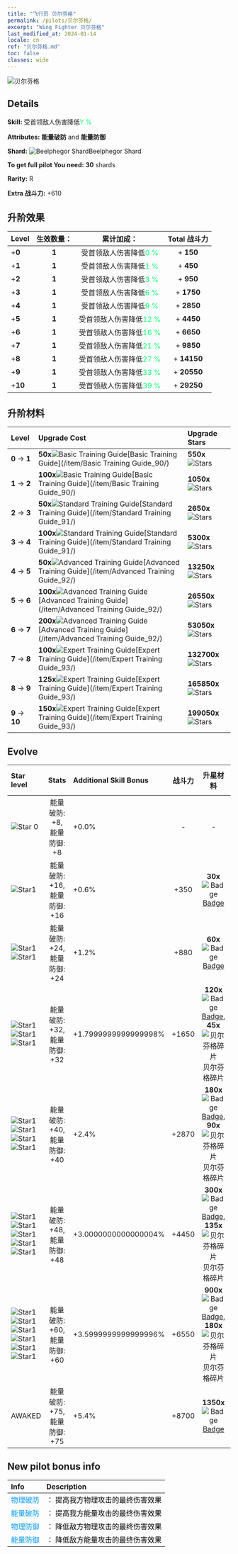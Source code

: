 ```yaml
---
title: "飞行员 贝尔芬格"
permalink: /pilots/贝尔芬格/
excerpt: "Wing Fighter 贝尔芬格"
last_modified_at: 2024-01-14
locale: cn
ref: "贝尔芬格.md"
toc: false
classes: wide
---
```



 ![贝尔芬格](/images/pilots/aviator_piece_4016.png)

## Details

 **Skill:** 受首领敌人伤害降低<span style="color: #03ff6b">Y %</span><br/><span style="color: #000000;"></span> 

 **Attributes:** **能量破防** and **能量防御**

 **Shard:** ![Beelphegor Shard](/images/pilots/Beelphegor_Shard_p.png)Beelphegor Shard 

 **To get full pilot You need:** **30** shards 

 **Rarity:** R 

 **Extra 战斗力:** +610 



## 升阶效果

  |  Level | 生效数量： |     累计加成：    | Total 战斗力 |
  |:----|:-----:|:-------------------:|:-------:|
  | +**0**  | **1**  | 受首领敌人伤害降低<span style="color: #03ff6b">0 %</span><br/><span style="color: #000000;"></span>  | + **150** |
  | +**1**  | **1**  | 受首领敌人伤害降低<span style="color: #03ff6b">1 %</span><br/><span style="color: #000000;"></span>  | + **450** |
  | +**2**  | **1**  | 受首领敌人伤害降低<span style="color: #03ff6b">3 %</span><br/><span style="color: #000000;"></span>  | + **950** |
  | +**3**  | **1**  | 受首领敌人伤害降低<span style="color: #03ff6b">6 %</span><br/><span style="color: #000000;"></span>  | + **1750** |
  | +**4**  | **1**  | 受首领敌人伤害降低<span style="color: #03ff6b">9 %</span><br/><span style="color: #000000;"></span>  | + **2850** |
  | +**5**  | **1**  | 受首领敌人伤害降低<span style="color: #03ff6b">12 %</span><br/><span style="color: #000000;"></span>  | + **4450** |
  | +**6**  | **1**  | 受首领敌人伤害降低<span style="color: #03ff6b">16 %</span><br/><span style="color: #000000;"></span>  | + **6650** |
  | +**7**  | **1**  | 受首领敌人伤害降低<span style="color: #03ff6b">21 %</span><br/><span style="color: #000000;"></span>  | + **9850** |
  | +**8**  | **1**  | 受首领敌人伤害降低<span style="color: #03ff6b">27 %</span><br/><span style="color: #000000;"></span>  | + **14150** |
  | +**9**  | **1**  | 受首领敌人伤害降低<span style="color: #03ff6b">33 %</span><br/><span style="color: #000000;"></span>  | + **20550** |
  | +**10**  | **1**  | 受首领敌人伤害降低<span style="color: #03ff6b">39 %</span><br/><span style="color: #000000;"></span>  | + **29250** |




## 升阶材料

  |  Level |      Upgrade Cost   |  Upgrade Stars  |
  |:-------|:--------------------|:----------------|
  | **0** -> **1**  | **50x**![Basic Training Guide](/images/item/Basic_Training_Guide_p.png)[Basic Training Guide](/item/Basic Training Guide_90/) | **550x**![Stars](/images/item/Stars_p.png) |
  | **1** -> **2**  | **100x**![Basic Training Guide](/images/item/Basic_Training_Guide_p.png)[Basic Training Guide](/item/Basic Training Guide_90/) | **1050x**![Stars](/images/item/Stars_p.png) |
  | **2** -> **3**  | **50x**![Standard Training Guide](/images/item/Standard_Training_Guide_p.png)[Standard Training Guide](/item/Standard Training Guide_91/) | **2650x**![Stars](/images/item/Stars_p.png) |
  | **3** -> **4**  | **100x**![Standard Training Guide](/images/item/Standard_Training_Guide_p.png)[Standard Training Guide](/item/Standard Training Guide_91/) | **5300x**![Stars](/images/item/Stars_p.png) |
  | **4** -> **5**  | **50x**![Advanced Training Guide](/images/item/Advanced_Training_Guide_p.png)[Advanced Training Guide](/item/Advanced Training Guide_92/) | **13250x**![Stars](/images/item/Stars_p.png) |
  | **5** -> **6**  | **100x**![Advanced Training Guide](/images/item/Advanced_Training_Guide_p.png)[Advanced Training Guide](/item/Advanced Training Guide_92/) | **26550x**![Stars](/images/item/Stars_p.png) |
  | **6** -> **7**  | **200x**![Advanced Training Guide](/images/item/Advanced_Training_Guide_p.png)[Advanced Training Guide](/item/Advanced Training Guide_92/) | **53050x**![Stars](/images/item/Stars_p.png) |
  | **7** -> **8**  | **100x**![Expert Training Guide](/images/item/Expert_Training_Guide_p.png)[Expert Training Guide](/item/Expert Training Guide_93/) | **132700x**![Stars](/images/item/Stars_p.png) |
  | **8** -> **9**  | **125x**![Expert Training Guide](/images/item/Expert_Training_Guide_p.png)[Expert Training Guide](/item/Expert Training Guide_93/) | **165850x**![Stars](/images/item/Stars_p.png) |
  | **9** -> **10**  | **150x**![Expert Training Guide](/images/item/Expert_Training_Guide_p.png)[Expert Training Guide](/item/Expert Training Guide_93/) | **199050x**![Stars](/images/item/Stars_p.png) |




## Evolve

  |  Star level | Stats | Additional Skill Bonus | 战斗力 | 升星材料 | Awake Costs Shards |
  |:------------|:-----:|:-------------------|:----------------:|:--------------------:|:-------------|
  | ![Star 0](/images/s0.png)  | 能量破防: +8, 能量防御: +8  | +0.0%  | -  | -  |  |
  | ![Star1](/images/s1.png)  | 能量破防: +16, 能量防御: +16  | +0.6%  | +350  | **30x**![Badge](/images/item/Badge_p.png)[Badge](/item/Badge_94/)  |  |
  | ![Star1](/images/s1.png)![Star1](/images/s1.png)  | 能量破防: +24, 能量防御: +24  | +1.2%  | +880  | **60x**![Badge](/images/item/Badge_p.png)[Badge](/item/Badge_94/)  |  |
  | ![Star1](/images/s1.png)![Star1](/images/s1.png)![Star1](/images/s1.png)  | 能量破防: +32, 能量防御: +32  | +1.7999999999999998%  | +1650  | **120x**![Badge](/images/item/Badge_p.png)[Badge](/item/Badge_94/), **45x**![贝尔芬格碎片](/images/pilots/Beelphegor_Shard_p.png)贝尔芬格碎片  |  |
  | ![Star1](/images/s1.png)![Star1](/images/s1.png)![Star1](/images/s1.png)![Star1](/images/s1.png)  | 能量破防: +40, 能量防御: +40  | +2.4%  | +2870  | **180x**![Badge](/images/item/Badge_p.png)[Badge](/item/Badge_94/), **90x**![贝尔芬格碎片](/images/pilots/Beelphegor_Shard_p.png)贝尔芬格碎片  |  |
  | ![Star1](/images/s1.png)![Star1](/images/s1.png)![Star1](/images/s1.png)![Star1](/images/s1.png)![Star1](/images/s1.png)  | 能量破防: +48, 能量防御: +48  | +3.0000000000000004%  | +4450  | **300x**![Badge](/images/item/Badge_p.png)[Badge](/item/Badge_94/), **135x**![贝尔芬格碎片](/images/pilots/Beelphegor_Shard_p.png)贝尔芬格碎片  |  ![N](/images/pilots/N_p.png) x200 |
  | ![Star1](/images/s1.png)![Star1](/images/s1.png)![Star1](/images/s1.png)![Star1](/images/s1.png)![Star1](/images/s1.png)![Star1](/images/s1.png)  | 能量破防: +60, 能量防御: +60  | +3.5999999999999996%  | +6550  | **900x**![Badge](/images/item/Badge_p.png)[Badge](/item/Badge_94/), **180x**![贝尔芬格碎片](/images/pilots/Beelphegor_Shard_p.png)贝尔芬格碎片  |  ![N](/images/pilots/N_p.png) x400 |
  | AWAKED  | 能量破防: +75, 能量防御: +75  | +5.4%  | +8700  | **1350x**![Badge](/images/item/Badge_p.png)[Badge](/item/Badge_94/)  |  ![R](/images/pilots/R_p.png) x900 ![N](/images/pilots/N_p.png) x800 |



## New pilot bonus info

  |  Info |  Description |
  |:------|:-------------|
  | <span style="color: #0099f2">物理破防</span> | <span style="color: #000000;">： 提高我方物理攻击的最终伤害效果</span> |
  | <span style="color: #0099f2">能量破防</span> | <span style="color: #000000;">： 提高我方能量攻击的最终伤害效果</span> |
  | <span style="color: #0099f2">物理防御</span> | <span style="color: #000000;">： 降低敌方物理攻击的最终伤害效果</span> |
  | <span style="color: #0099f2">能量防御</span> | <span style="color: #000000;">： 降低敌方能量攻击的最终伤害效果</span> |

